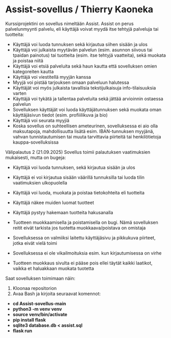 # Assist-sovellus / Thierry Kaoneka
Kurssiprojektini on sovellus nimeltään Assist. Assist on perus palvelunmyynti palvelu, eli käyttäjä voivat myydä itse tehtyjä palveluja tai tuotteita:

* Käyttäjä voi luoda tunnuksen sekä kirjautua siihen sisään ja ulos
* Käyttäjä voi julkaista myytävän palvelun (esim. asunnon siivous tai tpaidan painotus) tai tuotteita (esim. itse tehtyjä vaatteita), sekä muokata ja poistaa niitä
* Käyttäjä voi etsiä palveluita sekä haun kautta että sovelluksen omien kategoreiten kautta
* Käyttäjä voi viestitellä myyjän kanssa
* Myyjä voi pistää tarjouksen omaan palveluun halutessa
* Käyttäjät voi myös julkaista tavallisia tekstijulkaisuja info-tilaisuuksia varten
* Käyttäjä voi tykätä ja tallentaa palveluita sekä jättää arvioinnin ostaessa palvelun
* Sovelluksen käyttäjät voi luoda käyttäjätunnuksen sekä muokata oman käyttäjäsivun tiedot (esim. profiiilikuva ja bio)
* Käyttäjä voi seurata myyjiä 
* Koska sovellus on suhteellisen ameteurinen, sovelluksessa ei aio olla maksutapoja, mahdollisuutta lisätä esim. IBAN-tunnuksen myyjänä, vahvan tunnistautumisen tai muuta tarvittavia piirteitä tai henkilötietoja kauppa-sovelluksissa

Välipalautus 2 (21.09.2025)
Sovellus toimii palautuksen vaatimuksien mukaisesti, mutta on bugeja:

* Käyttäjä voi luoda tunnuksen, sekä kirjautua sisään ja ulos
* Käyttäjä ei voi kirjautua sisään väärillä tunnuksilla tai luoda tilin vaatimuksien ulkopuolella
* Käyttäjä voi luoda, muokata ja poistaa tietokohteita eli tuotteita
* Käyttäjä näkee muiden luomat tuotteet
* Käyttäjä pystyy hakemaan tuotteita hakusanalla

* Tuotteen muokkaamisella ja poistamisella on bugi. Nämä sovelluksen reitit eivät tarkista jos tuotetta muokkaava/poistava on omistaja
* Sovelluksessa on valmiiksi laitettu käyttäjäsivu ja pikkukuva piirteet, jotka eivät vielä toimi
* Sovelluksessa ei ole vikailmoituksia esim. kun kirjautumisessa on virhe
* Tuotteen muokkaus sivulta ei pääse pois ellei täytät kaikki laatikot, vaikka et haluakkaan muokata tuotetta

Saat sovelluksen toimimaan näin:
1. Kloonaa repositorion
2. Avaa Bash ja kirjoita seuraavat komennot:
- **cd Assist-sovellus-main**
- **python3 -m venv venv**
- **source venv/bin/activate**
- **pip install flask**
- **sqlite3 database.db < assist.sql**
- **flask run**
